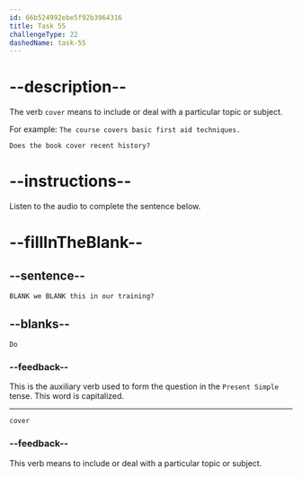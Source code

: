 ```yaml
---
id: 66b524992ebe5f92b3964316
title: Task 55
challengeType: 22
dashedName: task-55
---
```


<!-- (Audio) Anna: Do we cover this in our training? -->

# --description--

The verb `cover` means to include or deal with a particular topic or subject.

For example:
`The course covers basic first aid techniques.`

`Does the book cover recent history?`

# --instructions--

Listen to the audio to complete the sentence below.

# --fillInTheBlank--

## --sentence--

`BLANK we BLANK this in our training?`

## --blanks--

`Do`

### --feedback--

This is the auxiliary verb used to form the question in the `Present Simple` tense. This word is capitalized.

---
`cover`

### --feedback--

This verb means to include or deal with a particular topic or subject.
